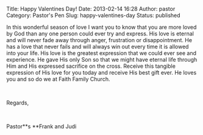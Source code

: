 Title: Happy Valentines Day!
Date: 2013-02-14 16:28
Author: pastor
Category: Pastor's Pen
Slug: happy-valentines-day
Status: published

In this wonderful season of love I want you to know that you are more
loved by God than any one person could ever try and express. His love is
eternal and will never fade away through anger, frustration or
disappointment. He has a love that never fails and will always win out
every time it is allowed into your life. His love is the greatest
expression that we could ever see and experience. He gave His only Son
so that we might have eternal life through Him and His expressed
sacrifice on the cross. Receive this tangible expression of His love for
you today and receive His best gift ever. He loves you and so do we at
Faith Family Church.

 

Regards,

 

Pastor**s **Frank and Judi

